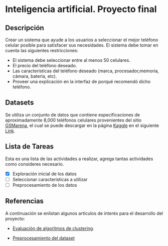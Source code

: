 # Inteligencia artificial. Proyecto final

## Descripción
Crear un sistema que ayude a los usuarios a seleccionar el mejor teléfono celular posible para satisfacer sus necesidades. El sistema debe tomar en cuenta las siguientes restricciones:
* El sistema debe seleccionar entre al menos 50 celulares.
* El precio del teléfono deseado.
* Las características del teléfono deseado (marca, procesador,memoria, cámara, batería, etc).
* Proveer una explicación en la interfaz de porqué recomendó dicho
teléfono.

## Datasets
Se utiliza un conjunto de datos que contiene especificaciones de aproximadamente 8,000 teléfonos celulares provenientes del sitio [GSMarena](https://www.gsmarena.com/), el cual se puede descargar en la página [Kaggle](https://www.kaggle.com/) en el siguiente [Link](https://www.kaggle.com/arwinneil/gsmarena-phone-dataset).

## Lista de Tareas
Esta es una lista de las actividades a realizar, agrega tantas actividades como consideres necesario.

- [x] Exploración inicial de los datos
- [ ] Seleccionar características a utilizar 
- [ ] Preprocesamiento de los datos

## Referencias
A continuación se enlistan algunos artículos de interés para el desarrollo del proyecto:
* [Evaluación de algoritmos de clustering](https://towardsdatascience.com/clustering-evaluation-strategies-98a4006fcfc).

* [Preprocesamiento del dataset](https://www.kaggle.com/hypopossum/gsm-arena-phone-dataset)